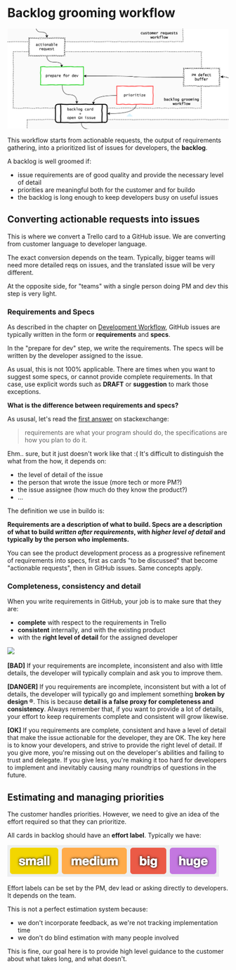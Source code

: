 # Backlog grooming workflow
![](backlog_grooming.png)

This workflow starts from actionable requests, the output of requirements gathering, into a prioritized list of issues for developers, the **backlog**.

A backlog is well groomed if:
- issue requirements are of good quality and provide the necessary level of detail
- priorities are meaningful both for the customer and for buildo
- the backlog is long enough to keep developers busy on useful issues

## Converting actionable requests into issues

This is where we convert a Trello card to a GitHub issue. We are converting from customer language to developer language.

The exact conversion depends on the team. Typically, bigger teams will need more detailed reqs on issues, and the translated issue will be very different.

At the opposite side, for "teams" with a single person doing PM and dev this step is very light.

### Requirements and Specs

As described in the chapter on [Development Workflow](../workflow/README.md), GitHub issues are typically written in the form or **requirements** and **specs**.

In the "prepare for dev" step, we write the requirements. The specs will be written by the developer assigned to the issue.

As usual, this is not 100% applicable. There are times when you want to suggest some specs, or cannot provide complete requirements. In that case, use explicit words such as **DRAFT** or **suggestion** to mark those exceptions.

**What is the difference between requirements and specs?**

As ususal, let's read the [first answer](http://programmers.stackexchange.com/questions/121289/what-is-the-difference-between-requirements-and-specifications) on stackexchange:

> requirements are what your program should do, the specifications are how you plan to do it.

Ehm.. sure, but it just doesn't work like that :( It's difficult to distinguish the what from the how, it depends on:

- the level of detail of the issue
- the person that wrote the issue (more tech or more PM?)
- the issue assignee (how much do they know the product?)
- ...

The definition we use in buildo is:

**Requirements are a description of what to build.
Specs are a description of what to build *written after requirements*, with *higher level of detail* and typically by the person who implements.**

You can see the product development process as a progressive refinement of requirements into specs, first as cards "to be discussed" that become "actionable requests", then in GitHub issues. Same concepts apply.

### Completeness, consistency and detail

When you write requirements in GitHub, your job is to make sure that they are:
- **complete** with respect to the requirements in Trello
- **consistent** internally, and with the existing product
- with the **right level of detail** for the assigned developer

![](reqs_quality_detail.png)

**[BAD]** If your requirements are incomplete, inconsistent and also with little details, the developer will typically complain and ask you to improve them.

**[DANGER]** If you requirements are incomplete, inconsistent but with a lot of details, the developer will typically go and implement something **broken by design ®**. This is because **detail is a false proxy for completeness and consistency**. Always remember that, if you want to provide a lot of details, your effort to keep requirements complete and consistent will grow likewise.

**[OK]** If you requirements are complete, consistent and have a level of detail that make the issue actionable for the developer, they are OK. The key here is to know your developers, and strive to provide the right level of detail. 
If you give more, you're missing out on the developer's abilities and failing to trust and delegate. 
If you give less, you're making it too hard for developers to implement and inevitably causing many roundtrips of questions in the future.

## Estimating and managing priorities

The customer handles priorities. However, we need to give an idea of the effort required so that they can prioritize.

All cards in backlog should have an **effort label**. Typically we have:

![](effort_label.png)

Effort labels can be set by the PM, dev lead or asking directly to developers. It depends on the team.

This is not a perfect estimation system because:
- we don't incorporate feedback, as we're not tracking implementation time
- we don't do blind estimation with many people involved

This is fine, our goal here is to provide high level guidance to the customer about what takes long, and what doesn't.